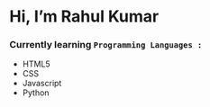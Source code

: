 # Hi, I’m Rahul Kumar

### Currently learning **`Programming Languages :`**
- HTML5
- CSS
- Javascript
- Python

<!---
iamrahulkumar052/iamrahulkumar052 is a ✨ special ✨ repository because its `README.md` (this file) appears on your GitHub profile.
You can click the Preview link to take a look at your changes.
--->
